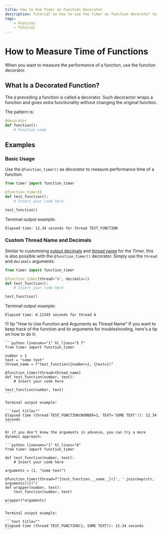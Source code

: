 ```yaml
---
title: How to Use Timer as Function Decorator
description: Tutorial on how to use the timer as function decorator to measure the execution time of Python functions. Includes code examples for beginners and advanced users.
tags:
    - Features
    - Tutorial
---
```


# How to Measure Time of Functions
When you want to measure the performance of a function, use the function decorator.

## What Is a Decorated Function?
The `@` preceding a function is called a decorator. Such decoractor wraps a function and gives extra functionality without changing the original function.

The pattern is:

```python title=""
@decorator
def function():
    # Function code
```

## Examples
### Basic Usage
Use the `@function_timer()` as decorator to measure performance time of a function:

```python linenums="1" hl_lines="3"
from timer import function_timer

@function_timer()
def test_function():
    # Insert your code here

test_function()
```

Terminal output example:

```text title=""
Elapsed time: 12.34 seconds for thread TEST_FUNCTION
```

### Custom Thread Name and Decimals
Similar to customising [output decimals](decimals.md) and [thread name](multiple-threads.md) for the Timer, this is also possible with the `@function_timer()` decorator. Simply use the `thread` and `decimals` arguments:

```python linenums="1" hl_lines="3"
from timer import function_timer

@function_timer(thread="A", decimals=5)
def test_function():
    # Insert your code here

test_function()
```

Terminal output example:

```text title=""
Elapsed time: 0.12345 seconds for thread A
```

!!! tip "How to Use Function and Arguments as Thread Name"
    If you want to keep track of the function and its arguments for troubleshooting, here's a tip on how to do it:

    ```python linenums="1" hl_lines="5 7"
    from timer import function_timer

    number = 1
    text = "some text"
    thread_name = f"test_function({number=}, {text=})"

    @function_timer(thread=thread_name)
    def test_function(number, text):
        # Insert your code here

    test_function(number, text)
    ```

    Terminal output example:

    ```text title=""
    Elapsed time (thread TEST_FUNCTION(NUMBER=1, TEXT='SOME TEXT')): 12.34 seconds
    ```

    Or if you don't know the arguments in advance, you can try a more dynamic approach:

    ```python linenums="1" hl_lines="8"
    from timer import function_timer

    def test_function(number, text):
        # Insert your code here

    arguments = (1, "some text")

    @function_timer(thread=f"{test_function.__name__}({', '.join(map(str, arguments))})")
    def wrapper(number, text):
        test_function(number, text)

    wrapper(*arguments)
    ```

    Terminal output example:

    ```text title=""
    Elapsed time (thread TEST_FUNCTION(1, SOME TEXT)): 12.34 seconds
    ```
